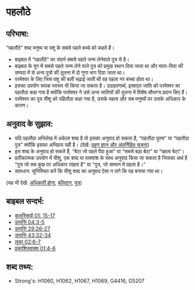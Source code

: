 # पहलौठे #

## परिभाषा: ##

“पहलौठे” शब्द मनुष्य या पशु के सबसे पहले बच्चे को कहते हैं।

* बाइबल में “पहलौठे” का संदर्भ सबसे पहले जन्म लेनेवाले पुत्र से है।
* बाइबल के युग में सबसे पहले जन्म लेने वाले पुत्र को प्रमुख स्थान दिया जाता था और माता-पिता की सम्पदा में से अन्य पुत्रों की तुलना में दो गुणा भाग दिया जाता था।
* परमेश्वर के लिए जिस पशु की बली चढ़ाई जाती थी वह पहला नर बच्चा होता था।
* इसका उपयोग रूपक स्वरूप भी किया जा सकता है। उदाहरणार्थ, इस्राएल जाति को परमेश्वर का पहलौठा कहा गया है क्योंकि परमेश्वर ने उसे अन्य जातियों की तुलना में विशेष सौभाग्य प्रदान किए हैं।
* परमेश्वर का पुत्र यीशु को पहिलौठा कहा गया है, उसके महत्व और सब मनुष्यों पर उसके अधिकार के कारण।

## अनुवाद के सुझाव: ##

* यदि पहलौठा अभिलेख में अकेला शब्द है तो इसका अनुवाद हो सकता है, “पहलौठा पुरुष” या “पहलौठा पुत्र” क्योंकि इसका अभिप्राय यही है। (देखें: [ग्रहण ज्ञान और अंतर्निहित सूचना](rc://en/ta/man/translate/figs-explicit))
* इस शब्द के अनुवाद हो सकते हैं, “बेटा जो पहले पैदा हुआ” या “सबसे बड़ा बेटा” या “पहला बेटा”।
* प्रतीकात्मक उपयोग में यीशु, एक शब्द या वाक्यांश के साथ अनुवाद किया जा सकता है जिसका अर्थ है "पुत्र जो सब कुछ पर अधिकार रखता है" या "पुत्र, जो सम्मान में पहला है।"
* सावधान: सुनिश्चित करें कि यीशु शब्द का अनुवाद ऐसा न लगे कि वह बनाया गया था।

(यह भी देखें: [अधिकारी होना](../kt/inherit.md), [बलिदान](../other/sacrifice.md), [पुत्र](../kt/son.md))

## बाइबल सन्दर्भ: ##

* [कुलुस्सियों 01: 15-17](rc://en/tn/help/col/01/15)
* [उत्पत्ति 04:3-5](rc://en/tn/help/gen/04/03)
* [उत्पत्ति 29:26-27](rc://en/tn/help/gen/29/26)
* [उत्पत्ति 43:32-34](rc://en/tn/help/gen/43/32)
* [लूका 02:6-7](rc://en/tn/help/luk/02/06)
* [प्रकाशितवाक्य  01:4-6](rc://en/tn/help/rev/01/04)

## शब्द तथ्य: ##

* Strong's: H1060, H1062, H1067, H1069, G4416, G5207
